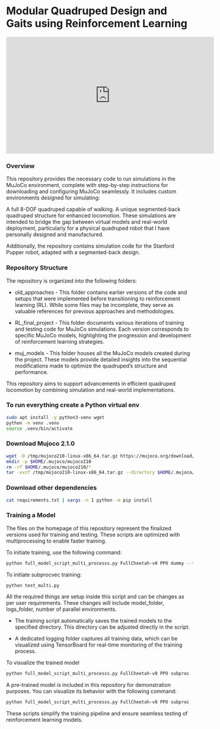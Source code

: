 # Modular Quadruped Design and Gaits using Reinforcement Learning

<iframe width="560" height="315" src="https://www.youtube.com/embed/1mVXlgvw5_c?si=rqbydLsi1Bfl_QkQ" title="YouTube video player" frameborder="0" allow="accelerometer; autoplay; clipboard-write; encrypted-media; gyroscope; picture-in-picture; web-share" referrerpolicy="strict-origin-when-cross-origin" allowfullscreen></iframe>

### Overview
This repository provides the necessary code to run simulations in the MuJoCo environment, complete with step-by-step instructions for downloading and configuring MuJoCo seamlessly. It includes custom environments designed for simulating:

A full 8-DOF quadruped capable of walking.
A unique segmented-back quadruped structure for enhanced locomotion.
These simulations are intended to bridge the gap between virtual models and real-world deployment, particularly for a physical quadruped robot that I have personally designed and manufactured.

Additionally, the repository contains simulation code for the Stanford Pupper robot, adapted with a segmented-back design.


### Repository Structure
The repository is organized into the following folders:

- old_approaches - This folder contains earlier versions of the code and setups that were implemented before transitioning to reinforcement learning (RL). While some files may be incomplete, they serve as valuable references for previous approaches and methodologies.

- RL_final_project - This folder documents various iterations of training and testing code for MuJoCo simulations. Each version corresponds to specific MuJoCo models, highlighting the progression and development of reinforcement learning strategies.

- muj_models - This folder houses all the MuJoCo models created during the project. These models provide detailed insights into the sequential modifications made to optimize the quadruped’s structure and performance.

This repository aims to support advancements in efficient quadruped locomotion by combining simulation and real-world implementations.

### To run everything create a Python virtual env
```bash
sudo apt install -y python3-venv wget
python -m venv .venv
source .venv/bin/activate
```

### Download Mujoco 2.1.0
```bash
wget -O /tmp/mujoco210-linux-x86_64.tar.gz https://mujoco.org/download/mujoco210-linux-x86_64.tar.gz
mkdir -p $HOME/.mujoco/mujoco210
rm -rf $HOME/.mujoco/mujoco210/*
tar -xvzf /tmp/mujoco210-linux-x86_64.tar.gz --directory $HOME/.mujoco/mujoco210 --verbose
```
### Download other dependencies
```bash
cat requirements.txt | xargs -n 1 python -m pip install
```
### Training a Model

The files on the homepage of this repository represent the finalized versions used for training and testing. These scripts are optimized with multiprocessing to enable faster training.

To initiate training, use the following command:
```bash
python full_model_script_multi_processs.py FullCheetah-v0 PPO dummy --train --fname *model_name*
```

To initiate subprocvec training:
``` bash
python test_multi.py
```
All the required things are setup inside this script and can be changes as per user requirements. These changes will include model_folder, logs_folder, number of parallel environments.

- The training script automatically saves the trained models to the specified directory. This directory can be adjusted directly in the script.

- A dedicated logging folder captures all training data, which can be visualized using TensorBoard for real-time monitoring of the training process.

To visualize the trained model
```bash
python full_model_script_multi_processs.py FullCheetah-v0 PPO subproc --test *model_name*
```

A pre-trained model is included in this repository for demonstration purposes. You can visualize its behavior with the following command:
``` bash
python full_model_script_multi_processs.py FullCheetah-v0 PPO subproc --test RL_final_project/working_3D_subproc_1_link.PPO
```

These scripts simplify the training pipeline and ensure seamless testing of reinforcement learning models.

